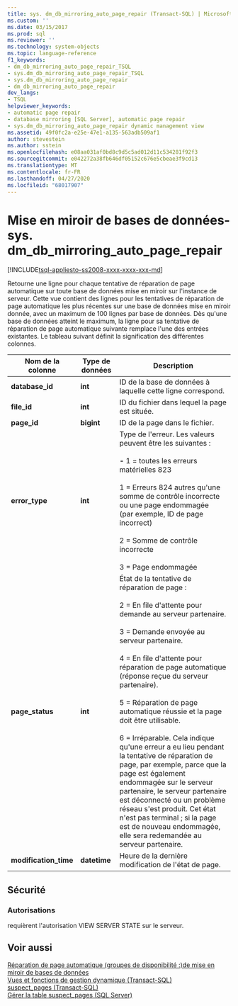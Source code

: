 ```yaml
---
title: sys. dm_db_mirroring_auto_page_repair (Transact-SQL) | Microsoft Docs
ms.custom: ''
ms.date: 03/15/2017
ms.prod: sql
ms.reviewer: ''
ms.technology: system-objects
ms.topic: language-reference
f1_keywords:
- dm_db_mirroring_auto_page_repair_TSQL
- sys.dm_db_mirroring_auto_page_repair_TSQL
- sys.dm_db_mirroring_auto_page_repair
- dm_db_mirroring_auto_page_repair
dev_langs:
- TSQL
helpviewer_keywords:
- automatic page repair
- database mirroring [SQL Server], automatic page repair
- sys.dm_db_mirroring_auto_page_repair dynamic management view
ms.assetid: 49f0fc2a-e25e-47e1-a135-563adb509af1
author: stevestein
ms.author: sstein
ms.openlocfilehash: e08aa031af0bd8c9d5c5ad012d11c534281f92f3
ms.sourcegitcommit: e042272a38fb646df05152c676e5cbeae3f9cd13
ms.translationtype: MT
ms.contentlocale: fr-FR
ms.lasthandoff: 04/27/2020
ms.locfileid: "68017907"
---
```

# <a name="database-mirroring---sysdm_db_mirroring_auto_page_repair"></a>Mise en miroir de bases de données-sys. dm_db_mirroring_auto_page_repair
[!INCLUDE[tsql-appliesto-ss2008-xxxx-xxxx-xxx-md](../../includes/tsql-appliesto-ss2008-xxxx-xxxx-xxx-md.md)]

  Retourne une ligne pour chaque tentative de réparation de page automatique sur toute base de données mise en miroir sur l'instance de serveur. Cette vue contient des lignes pour les tentatives de réparation de page automatique les plus récentes sur une base de données mise en miroir donnée, avec un maximum de 100 lignes par base de données. Dès qu'une base de données atteint le maximum, la ligne pour sa tentative de réparation de page automatique suivante remplace l'une des entrées existantes. Le tableau suivant définit la signification des différentes colonnes.  
  
|Nom de la colonne|Type de données|Description|  
|-----------------|---------------|-----------------|  
|**database_id**|**int**|ID de la base de données à laquelle cette ligne correspond.|  
|**file_id**|**int**|ID du fichier dans lequel la page est située.|  
|**page_id**|**bigint**|ID de la page dans le fichier.|  
|**error_type**|**int**|Type de l'erreur. Les valeurs peuvent être les suivantes :<br /><br /> **-** 1 = toutes les erreurs matérielles 823<br /><br /> 1 = Erreurs 824 autres qu'une somme de contrôle incorrecte ou une page endommagée (par exemple, ID de page incorrect)<br /><br /> 2 = Somme de contrôle incorrecte<br /><br /> 3 = Page endommagée|  
|**page_status**|**int**|État de la tentative de réparation de page :<br /><br /> 2 = En file d'attente pour demande au serveur partenaire.<br /><br /> 3 = Demande envoyée au serveur partenaire.<br /><br /> 4 = En file d'attente pour réparation de page automatique (réponse reçue du serveur partenaire).<br /><br /> 5 = Réparation de page automatique réussie et la page doit être utilisable.<br /><br /> 6 = Irréparable. Cela indique qu'une erreur a eu lieu pendant la tentative de réparation de page, par exemple, parce que la page est également endommagée sur le serveur partenaire, le serveur partenaire est déconnecté ou un problème réseau s'est produit. Cet état n'est pas terminal ; si la page est de nouveau endommagée, elle sera redemandée au serveur partenaire.|  
|**modification_time**|**datetime**|Heure de la dernière modification de l'état de page.|  
  
## <a name="security"></a>Sécurité  
  
### <a name="permissions"></a>Autorisations  
 requièrent l'autorisation VIEW SERVER STATE sur le serveur.  
  
## <a name="see-also"></a>Voir aussi  
 [Réparation de page automatique &#40;groupes de disponibilité :&#41;de mise en miroir de bases de données](../../sql-server/failover-clusters/automatic-page-repair-availability-groups-database-mirroring.md)   
 [Vues et fonctions de gestion dynamique &#40;Transact-SQL&#41;](~/relational-databases/system-dynamic-management-views/system-dynamic-management-views.md)   
 [suspect_pages &#40;Transact-SQL&#41;](../../relational-databases/system-tables/suspect-pages-transact-sql.md)   
 [Gérer la table suspect_pages &#40;SQL Server&#41;](../../relational-databases/backup-restore/manage-the-suspect-pages-table-sql-server.md)  
  
  


